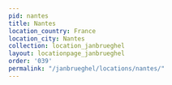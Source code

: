 ```yaml
---
pid: nantes
title: Nantes
location_country: France
location_city: Nantes
collection: location_janbrueghel
layout: locationpage_janbrueghel
order: '039'
permalink: "/janbrueghel/locations/nantes/"
---
```

